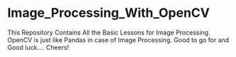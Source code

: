 # Image_Processing_With_OpenCV
This Repository Contains All the Basic Lessons for Image Processing. OpenCV is just like Pandas in case of Image Processing.  Good to go for and Good luck....  Cheers!
